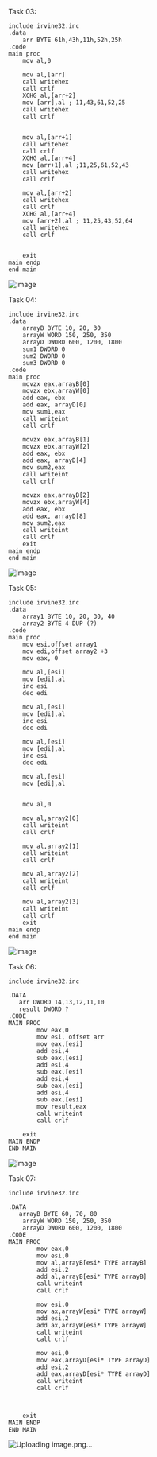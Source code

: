 Task 03:
```
include irvine32.inc
.data
	arr BYTE 61h,43h,11h,52h,25h
.code
main proc
	mov al,0

	mov al,[arr]
	call writehex
	call crlf
	XCHG al,[arr+2] 
	mov [arr],al ; 11,43,61,52,25
	call writehex
	call crlf


	mov al,[arr+1]
	call writehex
	call crlf
	XCHG al,[arr+4] 
	mov [arr+1],al ;11,25,61,52,43
	call writehex
	call crlf

	mov al,[arr+2]
	call writehex
	call crlf
	XCHG al,[arr+4]
	mov [arr+2],al ; 11,25,43,52,64
	call writehex
	call crlf


	exit
main endp
end main 

```
![image](https://github.com/user-attachments/assets/a5025e4e-3555-4505-982f-53ddddf438a3)

Task 04:
```
include irvine32.inc
.data
	arrayB BYTE 10, 20, 30 
	arrayW WORD 150, 250, 350 
	arrayD DWORD 600, 1200, 1800
	sum1 DWORD 0
	sum2 DWORD 0
	sum3 DWORD 0
.code
main proc
	movzx eax,arrayB[0] 
	movzx ebx,arrayW[0]
	add eax, ebx
	add eax, arrayD[0]
	mov sum1,eax
	call writeint
	call crlf

	movzx eax,arrayB[1] 
	movzx ebx,arrayW[2]
	add eax, ebx
	add eax, arrayD[4]
	mov sum2,eax
	call writeint
	call crlf

	movzx eax,arrayB[2] 
	movzx ebx,arrayW[4]
	add eax, ebx
	add eax, arrayD[8]
	mov sum2,eax
	call writeint
	call crlf
	exit
main endp
end main 
```
![image](https://github.com/user-attachments/assets/ef504831-d79d-45d9-bcbf-acc5b2d45322)

Task 05:
```
include irvine32.inc
.data
	array1 BYTE 10, 20, 30, 40
    array2 BYTE 4 DUP (?)
.code
main proc
	mov esi,offset array1
	mov edi,offset array2 +3
	mov eax, 0

	mov al,[esi]
	mov [edi],al
	inc esi
	dec edi

	mov al,[esi]
	mov [edi],al
	inc esi
	dec edi

	mov al,[esi]
	mov [edi],al
	inc esi
	dec edi

	mov al,[esi]
	mov [edi],al

	
	mov al,0

	mov al,array2[0]
	call writeint 
	call crlf

	mov al,array2[1]
	call writeint 
	call crlf

	mov al,array2[2]
	call writeint 
	call crlf

	mov al,array2[3]
	call writeint 
	call crlf
	exit
main endp
end main 

```
![image](https://github.com/user-attachments/assets/d2a4f886-17f9-474e-a745-a57d4d353a54)

Task 06:
```
include irvine32.inc

.DATA
   arr DWORD 14,13,12,11,10
   result DWORD ?
.CODE
MAIN PROC
        mov eax,0
        mov esi, offset arr
        mov eax,[esi]
        add esi,4
        sub eax,[esi]
        add esi,4
        sub eax,[esi]
        add esi,4
        sub eax,[esi]
        add esi,4
        sub eax,[esi]
        mov result,eax
        call writeint
        call crlf

    exit
MAIN ENDP
END MAIN

```
![image](https://github.com/user-attachments/assets/b36ecf13-b03e-439d-bb97-b2106b643be0)

Task 07:
```
include irvine32.inc

.DATA
   arrayB BYTE 60, 70, 80
    arrayW WORD 150, 250, 350
    arrayD DWORD 600, 1200, 1800
.CODE
MAIN PROC
        mov eax,0
        mov esi,0
        mov al,arrayB[esi* TYPE arrayB]
        add esi,2
        add al,arrayB[esi* TYPE arrayB]
        call writeint
        call crlf

        mov esi,0
        mov ax,arrayW[esi* TYPE arrayW]
        add esi,2
        add ax,arrayW[esi* TYPE arrayW]
        call writeint
        call crlf

        mov esi,0
        mov eax,arrayD[esi* TYPE arrayD]
        add esi,2
        add eax,arrayD[esi* TYPE arrayD]
        call writeint
        call crlf



    exit
MAIN ENDP
END MAIN

```
![Uploading image.png…]()

